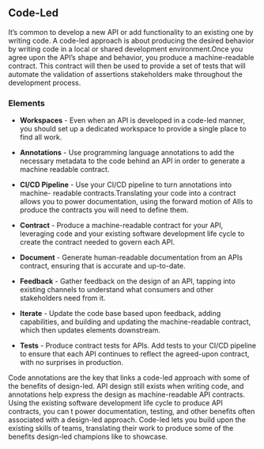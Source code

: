 ## Code-Led 

It’s common to develop a new API or add functionality to an existing one by writing code. A code-led approach is about producing the desired behavior by writing code in a local or shared development environment.Once you agree upon the API’s shape and behavior, you produce a machine-readable contract. This contract will then be used to provide a set of tests that will automate the validation of assertions stakeholders make throughout the development process. 

### Elements 
 

- **Workspaces** - Even when an API is developed in a code-led manner, you should set up a dedicated workspace to provide a single place to find all work. 
- **Annotations** - Use programming language annotations to add the necessary metadata to the code behind an API in order to generate a machine readable contract.
 
- **CI/CD Pipeline** - Use your CI/CD pipeline to turn annotations into machine- readable contracts.Translating your code into a contract allows you to power documentation, using the forward motion of AIIs to produce the contracts you will need to define them. 
- **Contract** - Produce a machine-readable contract for your API, leveraging code and your existing software development life cycle to create the contract needed to govern each API. 
- **Document** - Generate human-readable documentation from an APIs contract, ensuring that is accurate and up-to-date. 
- **Feedback** - Gather feedback on the design of an API, tapping into existing channels to understand what consumers and other stakeholders need from it. 
- **Iterate** - Update the code base based upon feedback, adding capabilities, and building and updating the machine-readable contract, which then updates elements downstream. 
- **Tests** - Produce contract tests for APIs. Add tests to your CI/CD pipeline to ensure that each API continues to reflect the agreed-upon contract, with no surprises in production. 
 
Code annotations are the key that links a code-led approach with some of the
benefits of design-led. API design still exists when writing code, and annotations help express the design as machine-readable API contracts. Using the existing software development life cycle to produce API contracts, you can t power documentation, testing, and other benefits often associated with a design-led approach. Code-led lets you build upon the existing skills of teams, translating their work to produce some of the benefits design-led champions like to showcase. 
